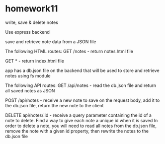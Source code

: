 # homework11

write, save & delete notes

Use express backend

save and retrieve note data from a JSON file

The following HTML routes:
GET /notes - return notes.html file

GET * - return index.html file

app has a db.json file on the backend that will be used to store and retrieve notes using fs module

The following API routes:
GET /api/notes - read the db.json file and return all saved notes as JSON

POST /api/notes - receive a new note to save on the request body, add it to the db.json file, return the new note to the client

DELETE api/notes/:id - receive a query parameter containing the id of a note to delete. 
Find a way to give each note a unique id when it is saved
In order to delete a note, you will need to read all notes from the db.json file, remove the note with a given id property, then rewrite the notes to the db.json file

